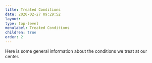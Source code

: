 ```yaml
---
title: Treated Conditions
date: 2020-02-27 09:29:52
layout:
type: top-level
menulabel: Treated Conditions
children: true
order: 2
---
```

Here is some general information about the conditions we treat at our center.